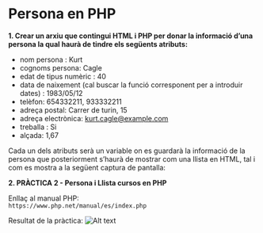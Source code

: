 # Persona en PHP

**1. Crear un arxiu que contingui HTML i PHP per donar la informació d’una persona la qual haurà de tindre els següents atributs:**

 - nom persona : Kurt
 - cognoms persona: Cagle
 - edat de tipus numèric : 40
 - data de naixement (cal buscar la funció corresponent per a introduir dates) : 1983/05/12
 - telèfon: 654332211, 933332211
 - adreça postal: Carrer de turin, 15
 - adreça electrònica: kurt.cagle@example.com
 - treballa : Si
 - alçada: 1,67

Cada un dels atributs serà un variable on es guardarà la informació de la persona que posteriorment s’haurà de mostrar com una llista en HTML, tal i com es mostra a la següent captura de pantalla:   

**2. PRÀCTICA 2 - Persona i Llista cursos en PHP**

Enllaç al manual PHP:  
`https://www.php.net/manual/es/index.php`

Resultat de la pràctica: 
![Alt text](pràctica2PHP.png)

